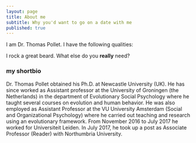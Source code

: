 ```yaml
---
layout: page
title: About me
subtitle: Why you'd want to go on a date with me
published: true
---
```


I am Dr. Thomas Pollet. I have the following qualities:

I rock a great beard. What else do you **really** need?

### my shortbio

Dr. Thomas Pollet obtained his Ph.D. at Newcastle University (UK). He has since worked as Assistant professor at the University of Groningen (the Netherlands) in the department of Evolutionary Social Psychology where he taught several courses on evolution and human behavior. He was also employed as Assistant Professor at the VU University Amsterdam (Social and Organizational Psychology) where he carried out teaching and research using an evolutionary framework. From November 2016 to July 2017 he worked for Universiteit Leiden. In July 2017, he took up a post as Associate Professor (Reader) with Northumbria University.
